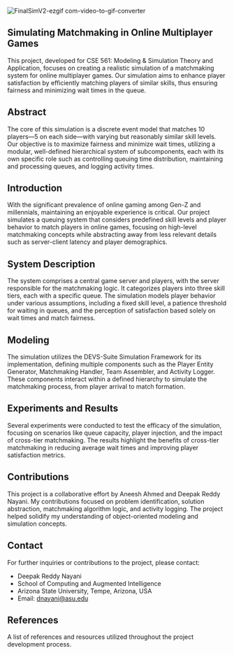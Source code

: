 ![FinalSimV2-ezgif com-video-to-gif-converter](https://github.com/deepaknayani22/skillbased-matchmaking-simulator/assets/64520527/62209c6b-6fc1-4f93-9297-7a04483cf78b)

## Simulating Matchmaking in Online Multiplayer Games

This project, developed for CSE 561: Modeling & Simulation Theory and Application, focuses on creating a realistic simulation of a matchmaking system for online multiplayer games. Our simulation aims to enhance player satisfaction by efficiently matching players of similar skills, thus ensuring fairness and minimizing wait times in the queue.

## Abstract

The core of this simulation is a discrete event model that matches 10 players—5 on each side—with varying but reasonably similar skill levels. Our objective is to maximize fairness and minimize wait times, utilizing a modular, well-defined hierarchical system of subcomponents, each with its own specific role such as controlling queuing time distribution, maintaining and processing queues, and logging activity times.

## Introduction

With the significant prevalence of online gaming among Gen-Z and millennials, maintaining an enjoyable experience is critical. Our project simulates a queuing system that considers predefined skill levels and player behavior to match players in online games, focusing on high-level matchmaking concepts while abstracting away from less relevant details such as server-client latency and player demographics.

## System Description

The system comprises a central game server and players, with the server responsible for the matchmaking logic. It categorizes players into three skill tiers, each with a specific queue. The simulation models player behavior under various assumptions, including a fixed skill level, a patience threshold for waiting in queues, and the perception of satisfaction based solely on wait times and match fairness.

## Modeling

The simulation utilizes the DEVS-Suite Simulation Framework for its implementation, defining multiple components such as the Player Entity Generator, Matchmaking Handler, Team Assembler, and Activity Logger. These components interact within a defined hierarchy to simulate the matchmaking process, from player arrival to match formation.

## Experiments and Results

Several experiments were conducted to test the efficacy of the simulation, focusing on scenarios like queue capacity, player injection, and the impact of cross-tier matchmaking. The results highlight the benefits of cross-tier matchmaking in reducing average wait times and improving player satisfaction metrics.

## Contributions

This project is a collaborative effort by Aneesh Ahmed and Deepak Reddy Nayani. My contributions focused on problem identification, solution abstraction, matchmaking algorithm logic, and activity logging. The project helped solidify my understanding of object-oriented modeling and simulation concepts.

## Contact

For further inquiries or contributions to the project, please contact:

- Deepak Reddy Nayani
- School of Computing and Augmented Intelligence
- Arizona State University, Tempe, Arizona, USA
- Email: dnayani@asu.edu

## References

A list of references and resources utilized throughout the project development process.
